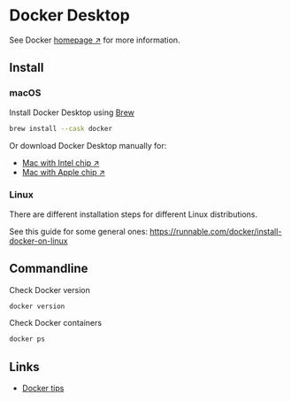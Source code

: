 # Docker Desktop

See Docker [homepage ↗️](https://www.docker.com/) for more information.

## Install

### macOS

Install Docker Desktop using [Brew](brew.md)

``` sh
brew install --cask docker
```

Or download Docker Desktop manually for:

- [Mac with Intel chip ↗️](https://desktop.docker.com/mac/main/amd64/Docker.dmg)
- [Mac with Apple chip ↗️](https://desktop.docker.com/mac/main/arm64/Docker.dmg)

### Linux

There are different installation steps for different Linux distributions.

See this guide for some general ones: https://runnable.com/docker/install-docker-on-linux

## Commandline

Check Docker version

``` sh
docker version
```

Check Docker containers

``` sh
docker ps
```

## Links

- [Docker tips](docker-tips.md)

